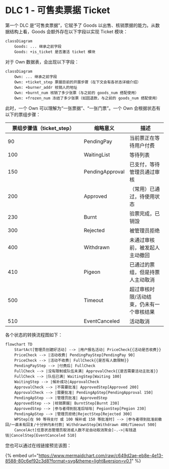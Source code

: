 # DLC 1 - 可售卖票据 Ticket

第一个 DLC 是“可售卖票据”，它赋予了 Goods 以出售、核销票据的能力。从数据结构上看，Goods 会额外存在以下字段以实现 Ticket 模块：

```mermaid
classDiagram
    Goods: ... 继承之前字段
    Goods: +is_ticket 是否激活 ticket 模块
```

对于 Own 数据表，会出现以下字段：

```mermaid
classDiagram
    Own: ... 继承之前字段
    Own: +ticket_step 票据目前的开展步骤（在下文会有各状态详细介绍）
    Own: +burner_addr 核销人的地址
    Own: +burnt_num 核销了多少张票（与之前的 goods_num 搭配使用）
    Own: +frozen_num 冻结了多少张票（如因退款，与之前的 goods_num 搭配使用）
```

此时，一个 Own 可以理解为“一张票据”、“一张门票”。一个 Own 会根据状态有以下的票组步骤：

<table><thead><tr><th width="226">票组步骤值（ticket_step）</th><th>缩略意义</th><th>描述</th></tr></thead><tbody><tr><td>90</td><td>PendingPay</td><td>当前票正在等待用户付费</td></tr><tr><td>100</td><td>WaitingList</td><td>等待列表</td></tr><tr><td>150</td><td>PendingApproval</td><td>已支付，等待管理员通过审核</td></tr><tr><td>200</td><td>Approved</td><td>（常用）已通过，待使用状态</td></tr><tr><td>230</td><td>Burnt</td><td>验票完成，已销毁</td></tr><tr><td>300</td><td>Rejected</td><td>被管理员拒绝</td></tr><tr><td>400</td><td>Withdrawn</td><td>未通过审核前，被发起人主动撤回</td></tr><tr><td>410</td><td>Pigeon</td><td>已通过的票组，但是持票人主动取消</td></tr><tr><td>500</td><td>Timeout</td><td>超过审核时限/活动结束，仍未有一个审核结果</td></tr><tr><td>510</td><td>EventCanceled</td><td>活动取消</td></tr></tbody></table>

各个状态的转换流程图如下：

```mermaid
flowchart TD
    StartAct[管理员创建好活动] --> |用户报名活动| PriceCheck{{活动是否收费}}
    PriceCheck --> |活动收费| PendingPayStep[PendingPay 90]
    PriceCheck --> |活动不收费| FullCheck{{是否有人数限制}}
    PendingPayStep --> |付费后| FullCheck
    FullCheck --> |没有限制或队伍未满| ApprovalCheck{{是否需要活动主批准}}
    FullCheck --> |队伍已满| WaitingStep[Waiting 100]
    WaitingStep --> |候补成功|ApprovalCheck
    ApprovalCheck --> |不需要批准| ApprovedStep[Approved 200]
    ApprovalCheck --> |需要批准| PendingApStep[PendingApproval 150]
    PendingApStep --> |管理员批准| ApprovedStep
    ApprovedStep --> |核销票据| BurntStep[Burnt 230]
    ApprovedStep --> |参与者得到批准后咕咕| PegionStep[Pegion 230]
    PendingApStep --> |管理员拒绝|RejectStep[Rejected 300]
    WPStep[在 90 等待支付 或 100 候补或 150 等批准时] --> |参与者得到批准前撤回/一直未有回复/十分钟内未付款| WithdrawnStep[Withdrawn 400/Timeout 500]
    CancelAct[任意状态管理员取消或人数不足自动取消聚会]-.->|有钱退钱|CancelStep[EventCanceled 510]
```



您也可以通过在线链接预览该图：

{% embed url="https://www.mermaidchart.com/raw/c649d2ae-eb8e-4e13-8588-80c6ef92c3d8?format=svg&theme=light&version=v0.1" %}

